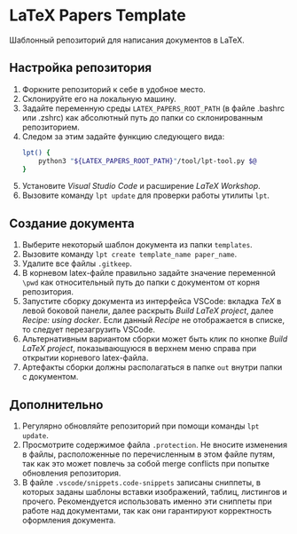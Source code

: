 # LaTeX Papers Template

Шаблонный репозиторий для написания документов в LaTeX.

## Настройка репозитория

1. Форкните репозиторий к себе в удобное место.
1. Склонируйте его на локальную машину.
1. Задайте переменную среды `LATEX_PAPERS_ROOT_PATH` (в файле .bashrc или .zshrc) как абсолютный путь до папки со склонированным репозиторием.
1. Следом за этим задайте функцию следующего вида:
    ```bash
    lpt() {
        python3 "${LATEX_PAPERS_ROOT_PATH}"/tool/lpt-tool.py $@
    }
    ```
1. Установите *Visual Studio Code* и расширение *LaTeX Workshop*.
1. Вызовите команду `lpt update` для проверки работы утилиты `lpt`.

## Создание документа

1. Выберите некоторый шаблон документа из папки `templates`. 
1. Вызовите команду `lpt create template_name paper_name`. 
1. Удалите все файлы `.gitkeep`.
1. В корневом latex-файле правильно задайте значение переменной `\pwd` как относительный путь до папки с документом от корня репозитория.
1. Запустите сборку документа из интерфейса VSCode: вкладка *TeX* в левой боковой панели, далее раскрыть *Build LaTeX project*, далее *Recipe: using docker*. Если данный *Recipe* не отображается в списке, то следует перезагрузить VSCode.
1. Альтернативным вариантом сборки может быть клик по кнопке *Build LaTeX project*, показывающуюся в верхнем меню справа при открытии корневого latex-файла.
1. Артефакты сборки должны располагаться в папке `out` внутри папки с документом. 

## Дополнительно

1. Регулярно обновляйте репозиторий при помощи команды `lpt update`.
1. Просмотрите содержимое файла `.protection`. Не вносите изменения в файлы, расположенные по перечисленным в этом файле путям, так как это может повлечь за собой merge conflicts при попытке обновления репозитория.
1. В файле `.vscode/snippets.code-snippets` записаны сниппеты, в которых заданы шаблоны вставки изображений, таблиц, листингов и прочего. Рекомендуется использовать именно эти сниппеты при работе над документами, так как они гарантируют корректность оформления документа.
